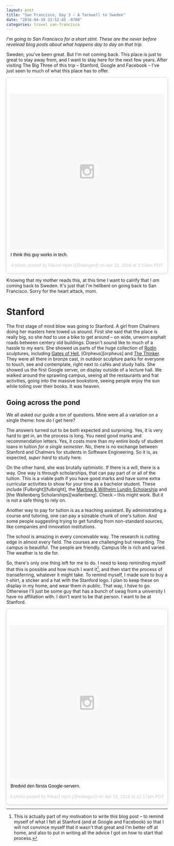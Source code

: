 ```yaml
---
layout: post
title: "San Francisco, Day 3 – A farewell to Sweden"
date: "2016-04-19 22:52:45 -0700"
categories: travel san-francisco
---
```


*I'm going to San Francisco for a short stint. These are the never before revelead blog posts about what happens day to day on that trip.*

Sweden, you've been great. But I'm not coming back. This place is just to great to stay away from, and I want to stay here for the next few years. After visiting The Big Three of this trip – Stanford, Google and Facebook – I've just seen to much of what this place has to offer.

<blockquote class="instagram-media" data-instgrm-captioned data-instgrm-version="6" style=" background:#FFF; border:0; border-radius:3px; box-shadow:0 0 1px 0 rgba(0,0,0,0.5),0 1px 10px 0 rgba(0,0,0,0.15); margin: 1px; max-width:658px; padding:0; width:99.375%; width:-webkit-calc(100% - 2px); width:calc(100% - 2px);"><div style="padding:8px;"> <div style=" background:#F8F8F8; line-height:0; margin-top:40px; padding:50.0% 0; text-align:center; width:100%;"> <div style=" background:url(data:image/png;base64,iVBORw0KGgoAAAANSUhEUgAAACwAAAAsCAMAAAApWqozAAAAGFBMVEUiIiI9PT0eHh4gIB4hIBkcHBwcHBwcHBydr+JQAAAACHRSTlMABA4YHyQsM5jtaMwAAADfSURBVDjL7ZVBEgMhCAQBAf//42xcNbpAqakcM0ftUmFAAIBE81IqBJdS3lS6zs3bIpB9WED3YYXFPmHRfT8sgyrCP1x8uEUxLMzNWElFOYCV6mHWWwMzdPEKHlhLw7NWJqkHc4uIZphavDzA2JPzUDsBZziNae2S6owH8xPmX8G7zzgKEOPUoYHvGz1TBCxMkd3kwNVbU0gKHkx+iZILf77IofhrY1nYFnB/lQPb79drWOyJVa/DAvg9B/rLB4cC+Nqgdz/TvBbBnr6GBReqn/nRmDgaQEej7WhonozjF+Y2I/fZou/qAAAAAElFTkSuQmCC); display:block; height:44px; margin:0 auto -44px; position:relative; top:-22px; width:44px;"></div></div> <p style=" margin:8px 0 0 0; padding:0 4px;"> <a href="https://www.instagram.com/p/BEY6WUZOW7V/" style=" color:#000; font-family:Arial,sans-serif; font-size:14px; font-style:normal; font-weight:normal; line-height:17px; text-decoration:none; word-wrap:break-word;" target="_blank">I think this guy works in tech.</a></p> <p style=" color:#c9c8cd; font-family:Arial,sans-serif; font-size:14px; line-height:17px; margin-bottom:0; margin-top:8px; overflow:hidden; padding:8px 0 7px; text-align:center; text-overflow:ellipsis; white-space:nowrap;">A photo posted by Rikard Hjort (@lolangest) on <time style=" font-family:Arial,sans-serif; font-size:14px; line-height:17px;" datetime="2016-04-19T16:53:27+00:00">Apr 19, 2016 at 9:53am PDT</time></p></div></blockquote>
<script async defer src="//platform.instagram.com/en_US/embeds.js"></script>

Knowing that my mother reads this, at this time I want to calrify that I *am* coming back to Sweden. It's just that I'm hellbent on going back to San Francisco. Sorry for the heart attack, mom.

# Stanford

The first stage of mind blow was going to Stanford. A girl from Chalmers doing her masters here towed us around. First she said that the place is really big, so she *had* to use a bike to get around – on wide, unworn asphalt roads between centery old buildings. Doesn't sound like to much of a hassle to my ears. She showed us parts of the huge collection of [Rodin][rodin] sculptures, including [Gates of Hell][gates], [Orpheus][orpheus] and [The Thinker][thinker]. They were all there in bronze cast, in outdoor sculpture parks for everyone to touch, see and contemplate, right next to cafés and study halls. She showed us the first Google server, on display outside of a lecture hall. We walked around the sprawling campus, seeing all the restaurants and frat activities, going into the massive bookstore, seeing people enjoy the sun while toiling over their books. It was heaven.

## Going across the pond

We all asked our guide a ton of questions. Mine were all a variation on a single theme: how do I get here?

The answers turned out to be both expected and surprising. Yes, it is very hard to get in, an the process is long. You need good marks and recommendation letters. Yes, it costs more than my entire body of student loans in tuition *for a single semester*. No, there is no exchange between Stanford and Chalmers for students in Software Engineering. So it is, as expected, *super hard* to study here.

On the other hand, she was brutally optimistic. If there is a will, there is a way. One way is through scholarships, that can pay part of or all of the tuition. This is a viable path if you have good marks and have some extra curricular activities to show for your time as a bachelor student. These include [Fulbright][fulbright], the [Martina & Willhelm Lundin Scholarship][lundin] and [the Wallenberg Scholarships][wallenberg]. Check – this might work. But it is not a safe thing to rely on.

Another way to pay for tuition is as a teaching assistant. By administrating a course and tutoring, one can pay a sizeable chunk of one's tuition. And some people suggesting trying to get funding from non-standard sources, like companies and innovation institutions.

The school is amazing in every conceivable way. The research is cutting edge in almost every field. The courses are challenging but rewarding. The campus is beautiful. The people are friendly. Campus life is rich and varied. The weather is to die for.

So, there's only one thing left for me to do. I need to keep reminding myself that this is possible and how much I want it[^motivation], and then start the process of transeferring, whatever it might take. To remind myself, I made sure to buy a t-shirt, a sticker and a hat with the Stanford logo. I plan to keep these on display in my home, and wear them in public. That way, I *have* to go. Otherwise I'll just be some guy that has a bunch of swag from a university I have no affiliation with. I don't want to be that person. I want to be at Stanford.


<blockquote class="instagram-media" data-instgrm-captioned data-instgrm-version="6" style=" background:#FFF; border:0; border-radius:3px; box-shadow:0 0 1px 0 rgba(0,0,0,0.5),0 1px 10px 0 rgba(0,0,0,0.15); margin: 1px; max-width:658px; padding:0; width:99.375%; width:-webkit-calc(100% - 2px); width:calc(100% - 2px);"><div style="padding:8px;"> <div style=" background:#F8F8F8; line-height:0; margin-top:40px; padding:50.0% 0; text-align:center; width:100%;"> <div style=" background:url(data:image/png;base64,iVBORw0KGgoAAAANSUhEUgAAACwAAAAsCAMAAAApWqozAAAAGFBMVEUiIiI9PT0eHh4gIB4hIBkcHBwcHBwcHBydr+JQAAAACHRSTlMABA4YHyQsM5jtaMwAAADfSURBVDjL7ZVBEgMhCAQBAf//42xcNbpAqakcM0ftUmFAAIBE81IqBJdS3lS6zs3bIpB9WED3YYXFPmHRfT8sgyrCP1x8uEUxLMzNWElFOYCV6mHWWwMzdPEKHlhLw7NWJqkHc4uIZphavDzA2JPzUDsBZziNae2S6owH8xPmX8G7zzgKEOPUoYHvGz1TBCxMkd3kwNVbU0gKHkx+iZILf77IofhrY1nYFnB/lQPb79drWOyJVa/DAvg9B/rLB4cC+Nqgdz/TvBbBnr6GBReqn/nRmDgaQEej7WhonozjF+Y2I/fZou/qAAAAAElFTkSuQmCC); display:block; height:44px; margin:0 auto -44px; position:relative; top:-22px; width:44px;"></div></div> <p style=" margin:8px 0 0 0; padding:0 4px;"> <a href="https://www.instagram.com/p/BEZKzQcuW8t/" style=" color:#000; font-family:Arial,sans-serif; font-size:14px; font-style:normal; font-weight:normal; line-height:17px; text-decoration:none; word-wrap:break-word;" target="_blank">Bredvid den första Google-servern.</a></p> <p style=" color:#c9c8cd; font-family:Arial,sans-serif; font-size:14px; line-height:17px; margin-bottom:0; margin-top:8px; overflow:hidden; padding:8px 0 7px; text-align:center; text-overflow:ellipsis; white-space:nowrap;">A photo posted by Rikard Hjort (@lolangest) on <time style=" font-family:Arial,sans-serif; font-size:14px; line-height:17px;" datetime="2016-04-19T19:17:13+00:00">Apr 19, 2016 at 12:17pm PDT</time></p></div></blockquote>
<script async defer src="//platform.instagram.com/en_US/embeds.js"></script>

[^motivation]: This is actually part of my motivation to write this blog post – to remind myself of what I felt at Stanford (and at Google and Facebook) so that I will not convince myself that it wasn't that great and I'm better off at home, and also to put in writing all the advice I got on how to start that process.

<Panorama-bilderna>

[rodin]: <wiki>
[gates]: 
[orpheus]:
[thinker]:
[fulbright]:
[lundin]:
[wallenberg]:
